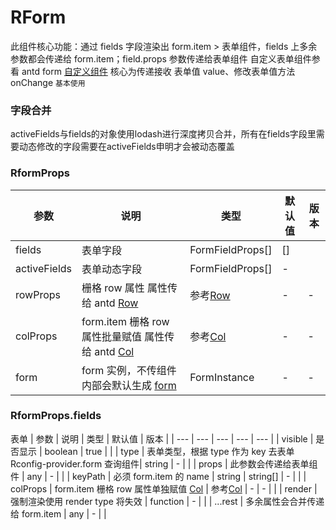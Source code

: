 # RForm

此组件核心功能：通过 fields 字段渲染出 form.item > 表单组件，fields 上多余参数都会传递给 form.item；field.props 参数传递给表单组件
自定义表单组件参看 antd form [自定义组件](https://4x.ant.design/components/form-cn/#components-form-demo-customized-form-controls) 核心为传递接收 表单值 value、修改表单值方法 onChange
<code src="./demo/demo1.tsx">基本使用</code>

### 字段合并
activeFields与fields的对象使用lodash进行深度拷贝合并，所有在fields字段里需要动态修改的字段需要在activeFields申明才会被动态覆盖

### RformProps

| 参数 | 说明 | 类型 | 默认值 | 版本 |
| --- | --- | --- | --- | --- |
| fields | 表单字段 | FormFieldProps[] | [] ||
| activeFields | 表单动态字段 | FormFieldProps[] | -||
| rowProps | 栅格 row 属性 属性传给 antd [Row](https://4x.ant.design/components/grid-cn/) | 参考[Row](https://4x.ant.design/components/grid-cn/) | -| -| |
| colProps | form.item 栅格 row 属性批量赋值 属性传给 antd [Col](https://4x.ant.design/components/grid-cn/) | 参考[Col](https://4x.ant.design/components/grid-cn/) | -| -| |
| form | form 实例，不传组件内部会默认生成 [form](https://4x.ant.design/components/form-cn/)| FormInstance | -| -| |

### RformProps.fields

表单
| 参数 | 说明 | 类型 | 默认值 | 版本 |
| --- | --- | --- | --- | --- |
| visible | 是否显示 | boolean | true | |
| type | 表单类型，根据 type 作为 key 去表单 Rconfig-provider.form 查询组件| string | - | |
| props | 此参数会传递给表单组件 | any | - | |
| keyPath | 必须 form.item 的 name | string \| string[] | - | |
| colProps | form.item 栅格 row 属性单独赋值 [Col](https://4x.ant.design/components/grid-cn/) | 参考[Col](https://4x.ant.design/components/grid-cn/) | - | - | |
| render | 强制渲染使用 render type 将失效 | function | - | |
| ...rest | 多余属性会合并传递给 form.item | any | - | |
